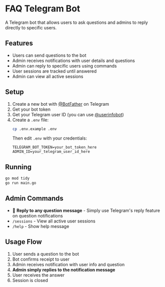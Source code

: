 # FAQ Telegram Bot

A Telegram bot that allows users to ask questions and admins to reply directly to specific users.

## Features

- Users can send questions to the bot
- Admin receives notifications with user details and questions
- Admin can reply to specific users using commands
- User sessions are tracked until answered
- Admin can view all active sessions

## Setup

1. Create a new bot with [@BotFather](https://t.me/BotFather) on Telegram
2. Get your bot token
3. Get your Telegram user ID (you can use [@userinfobot](https://t.me/userinfobot))
4. Create a `.env` file:
   ```bash
   cp .env.example .env
   ```
   Then edit `.env` with your credentials:
   ```
   TELEGRAM_BOT_TOKEN=your_bot_token_here
   ADMIN_ID=your_telegram_user_id_here
   ```

## Running

```bash
go mod tidy
go run main.go
```

## Admin Commands

- 💬 **Reply to any question message** - Simply use Telegram's reply feature on question notifications
- `/sessions` - View all active user sessions
- `/help` - Show help message

## Usage Flow

1. User sends a question to the bot
2. Bot confirms receipt to user
3. Admin receives notification with user info and question
4. **Admin simply replies to the notification message**
5. User receives the answer
6. Session is closed